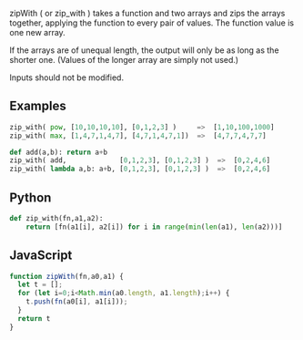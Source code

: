 zipWith ( or zip_with ) takes a function and two arrays and zips the arrays together, applying the function to every pair of values.
The function value is one new array.

If the arrays are of unequal length, the output will only be as long as the shorter one.
(Values of the longer array are simply not used.)

Inputs should not be modified.

## Examples
```python
zip_with( pow, [10,10,10,10], [0,1,2,3] )     =>  [1,10,100,1000]
zip_with( max, [1,4,7,1,4,7], [4,7,1,4,7,1])  =>  [4,7,7,4,7,7]

def add(a,b): return a+b
zip_with( add,             [0,1,2,3], [0,1,2,3] )  =>  [0,2,4,6]
zip_with( lambda a,b: a+b, [0,1,2,3], [0,1,2,3] )  =>  [0,2,4,6] 
```

## Python
```python
def zip_with(fn,a1,a2):
    return [fn(a1[i], a2[i]) for i in range(min(len(a1), len(a2)))]  
```

## JavaScript
```js
function zipWith(fn,a0,a1) {
  let t = [];
  for (let i=0;i<Math.min(a0.length, a1.length);i++) {
    t.push(fn(a0[i], a1[i]));
  }
  return t
}
```